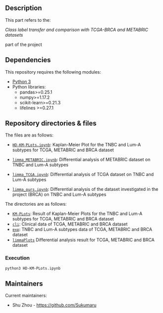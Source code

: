 ## Description

This part refers to the:

*Class label transfer and comparison with TCGA-BRCA and METABRIC datasets* 

part of the project



## Dependencies


This repository requires the following modules:

* [Python 3](https://www.python.org/downloads/)
* Python libraries:
   * pandas>=0.25.1
   * numpy>=1.17.2
   * scikit-learn>=0.21.3
   * lifelines >=0.27.1


## Repository directories & files
The files are as follows:
* [`HD-KM-PLots.ipynb`](HD-KM-PLots.ipynb): Kaplan-Meier Plot for the TNBC and Lum-A subtypes for TCGA, METABRIC and BRCA dataset

* [`limma_METABRIC.ipynb`](limma_METABRIC.ipynb): Differential analysis of METABRIC dataset on TNBC and Lum-A subtypes

* [`limma_TCGA.ipynb`](limma_TCGA.ipynb): Differential analysis of TCGA dataset on TNBC and Lum-A subtypes

* [`limma_ours.ipynb`](limma_ours.ipynb): Differential analysis of the dataset investigated in the project (BRCA) on TNBC and Lum-A subtypes

The directories are as follows:
* [`KM-PLots`](KM-PLots): Result of Kaplan-Meier Plots for the TNBC and Lum-A subtypes for TCGA, METABRIC and BRCA dataset
* [`cli`](cli): Clinical data of TCGA, METABRIC and BRCA dataset
* [`exp`](exp): TNBC and Lum-A subtypes data of TCGA, METABRIC and BRCA dataset
* [`limmaPlots`](limmaPlots) Differential analysis result for TCGA, METABRIC and BRCA dataset

### Execution
```bash
python3 HD-KM-PLots.ipynb
```
## Maintainers

Current maintainers:
 * Shu Zhou - https://github.com/Sukumaru
